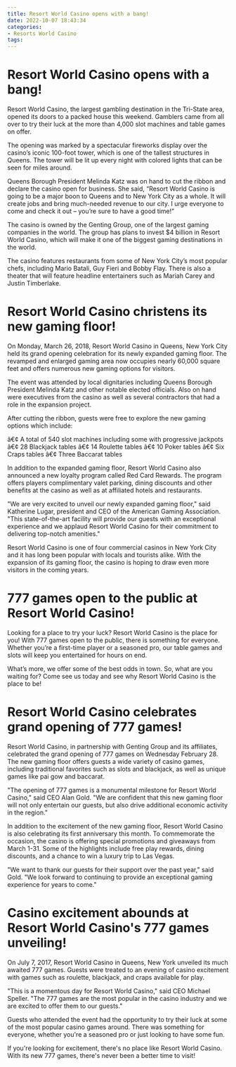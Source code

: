 ```yaml
---
title: Resort World Casino opens with a bang!
date: 2022-10-07 18:43:34
categories:
- Resorts World Casino
tags:
---
```



#  Resort World Casino opens with a bang!

 Resort World Casino, the largest gambling destination in the Tri-State area, opened its doors to a packed house this weekend. Gamblers came from all over to try their luck at the more than 4,000 slot machines and table games on offer.

The opening was marked by a spectacular fireworks display over the casino’s iconic 100-foot tower, which is one of the tallest structures in Queens. The tower will be lit up every night with colored lights that can be seen for miles around.

Queens Borough President Melinda Katz was on hand to cut the ribbon and declare the casino open for business. She said, “Resort World Casino is going to be a major boon to Queens and to New York City as a whole. It will create jobs and bring much-needed revenue to our city. I urge everyone to come and check it out – you’re sure to have a good time!”

The casino is owned by the Genting Group, one of the largest gaming companies in the world. The group has plans to invest $4 billion in Resort World Casino, which will make it one of the biggest gaming destinations in the world.

The casino features restaurants from some of New York City’s most popular chefs, including Mario Batali, Guy Fieri and Bobby Flay. There is also a theater that will feature headline entertainers such as Mariah Carey and Justin Timberlake.

#  Resort World Casino christens its new gaming floor!

On Monday, March 26, 2018, Resort World Casino in Queens, New York City held its grand opening celebration for its newly expanded gaming floor. The revamped and enlarged gaming area now occupies nearly 60,000 square feet and offers numerous new gaming options for visitors.

The event was attended by local dignitaries including Queens Borough President Melinda Katz and other notable elected officials. Also on hand were executives from the casino as well as several contractors that had a role in the expansion project.

After cutting the ribbon, guests were free to explore the new gaming options which include:

â€¢ A total of 540 slot machines including some with progressive jackpots â€¢ 28 Blackjack tables â€¢ 14 Roulette tables â€¢ 10 Poker tables â€¢ Six Craps tables â€¢ Three Baccarat tables

In addition to the expanded gaming floor, Resort World Casino also announced a new loyalty program called Red Card Rewards. The program offers players complimentary valet parking, dining discounts and other benefits at the casino as well as at affiliated hotels and restaurants.

"We are very excited to unveil our newly expanded gaming floor," said Katherine Lugar, president and CEO of the American Gaming Association. "This state-of-the-art facility will provide our guests with an exceptional experience and we applaud Resort World Casino for their commitment to delivering top-notch amenities."

Resort World Casino is one of four commercial casinos in New York City and it has long been popular with locals and tourists alike. With the expansion of its gaming floor, the casino is hoping to draw even more visitors in the coming years.

#  777 games open to the public at Resort World Casino!

Looking for a place to try your luck? Resort World Casino is the place for you! With 777 games open to the public, there is something for everyone. Whether you’re a first-time player or a seasoned pro, our table games and slots will keep you entertained for hours on end.

What’s more, we offer some of the best odds in town. So, what are you waiting for? Come see us today and see why Resort World Casino is the place to be!

#  Resort World Casino celebrates grand opening of 777 games!

Resort World Casino, in partnership with Genting Group and its affiliates, celebrated the grand opening of 777 games on Wednesday February 28. The new gaming floor offers guests a wide variety of casino games, including traditional favorites such as slots and blackjack, as well as unique games like pai gow and baccarat.

"The opening of 777 games is a monumental milestone for Resort World Casino," said CEO Alan Gold. "We are confident that this new gaming floor will not only entertain our guests, but also drive additional economic activity in the region."

In addition to the excitement of the new gaming floor, Resort World Casino is also celebrating its first anniversary this month. To commemorate the occasion, the casino is offering special promotions and giveaways from March 1-31. Some of the highlights include free play rewards, dining discounts, and a chance to win a luxury trip to Las Vegas.

"We want to thank our guests for their support over the past year," said Gold. "We look forward to continuing to provide an exceptional gaming experience for years to come."

#  Casino excitement abounds at Resort World Casino's 777 games unveiling!

On July 7, 2017, Resort World Casino in Queens, New York unveiled its much awaited 777 games. Guests were treated to an evening of casino excitement with games such as roulette, blackjack, and craps available for play.

"This is a momentous day for Resort World Casino," said CEO Michael Speller. "The 777 games are the most popular in the casino industry and we are excited to offer them to our guests."

Guests who attended the event had the opportunity to try their luck at some of the most popular casino games around. There was something for everyone, whether you're a seasoned pro or just looking to have some fun.

If you're looking for excitement, there's no place like Resort World Casino. With its new 777 games, there's never been a better time to visit!